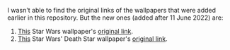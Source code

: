 I wasn't able to find the original links of the wallpapers that were added earlier in this repository.
But the new ones (added after 11 June 2022) are:

1. [This](https://github.com/tuilipshrm/wallpapers/blob/master/tfz5ewkmd2561.jpg) Star Wars wallpaper's [original link](https://www.reddit.com/r/wallpaper/comments/kconox/star_wars_dark_side_1920x1080/).
2. [This](https://github.com/tuilipshrm/wallpapers/blob/master/wp6477079-minimal-star-wars-wallpapers.jpg) Star Wars' Death Star wallpaper's [original link](https://wallpapercave.com/w/wp6477079).
